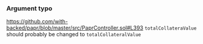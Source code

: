 ### Argument typo

https://github.com/with-backed/papr/blob/master/src/PaprController.sol#L393
`totalCollateraValue` should probably be changed to `totalCollateralValue`